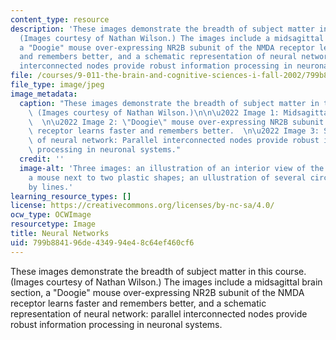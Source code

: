 ```yaml
---
content_type: resource
description: 'These images demonstrate the breadth of subject matter in this course.
  (Images courtesy of Nathan Wilson.) The images include a midsagittal brain section,
  a "Doogie" mouse over-expressing NR2B subunit of the NMDA receptor learns faster
  and remembers better, and a schematic representation of neural network: parallel
  interconnected nodes provide robust information processing in neuronal systems.'
file: /courses/9-011-the-brain-and-cognitive-sciences-i-fall-2002/799b884196de434994e48c64ef460cf6_9-011f02.jpg
file_type: image/jpeg
image_metadata:
  caption: "These images demonstrate the breadth of subject matter in this course.\
    \ (Images courtesy of Nathan Wilson.)\n\n\u2022 Image 1: Midsagittal brain section.\
    \  \n\u2022 Image 2: \"Doogie\" mouse over-expressing NR2B subunit of the NMDA\
    \ receptor learns faster and remembers better.  \n\u2022 Image 3: Schematic representation\
    \ of neural network: Parallel interconnected nodes provide robust information\
    \ processing in neuronal systems."
  credit: ''
  image-alt: 'Three images: an illustration of an interior view of the human brain;
    a mouse next to two plastic shapes; an ullustration of several circles interconnected
    by lines.'
learning_resource_types: []
license: https://creativecommons.org/licenses/by-nc-sa/4.0/
ocw_type: OCWImage
resourcetype: Image
title: Neural Networks
uid: 799b8841-96de-4349-94e4-8c64ef460cf6
---
```

These images demonstrate the breadth of subject matter in this course. (Images courtesy of Nathan Wilson.) The images include a midsagittal brain section, a "Doogie" mouse over-expressing NR2B subunit of the NMDA receptor learns faster and remembers better, and a schematic representation of neural network: parallel interconnected nodes provide robust information processing in neuronal systems.